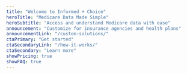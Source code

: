 ```yaml
---
title: "Welcome to Informed + Choice"
heroTitle: "Medicare Data Made Simple"
heroSubtitle: "Access and understand Medicare data with ease"
announcement: "Customize for insurance agencies and health plans"
announcementLink: "/custom-solutions/"
ctaPrimary: "Get started"
ctaSecondaryLink: "/how-it-works/"
ctaSecondary: "Learn more"
showPricing: true
showFAQ: true
---
```

